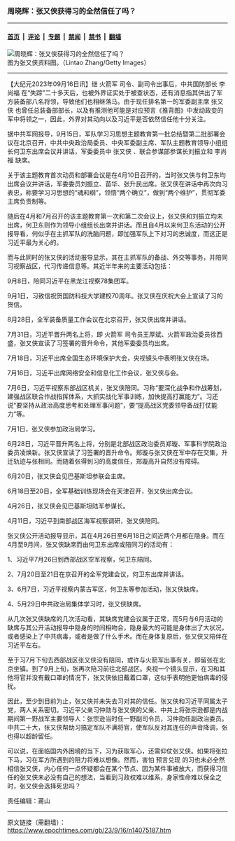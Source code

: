 ### 周晓辉：张又侠获得习的全然信任了吗？

---

#### [首页](../../../..?n14075187) &nbsp;|&nbsp; [评论](../../../../../epoch-comment?n14075187) &nbsp;|&nbsp; [专题](../../../../../epoch-special?n14075187) &nbsp;|&nbsp; [禁闻](../../../../../epoch-news?n14075187) &nbsp;|&nbsp; [禁书](../../../../../books?n14075187) &nbsp;|&nbsp; [翻墙](https://github.com/gfw-breaker/nogfw/blob/master/README.md?n14075187)


<div><img alt="周晓辉：张又侠获得习的全然信任了吗？" class="attachment-djy_600_400 size-djy_600_400 wp-post-image" src="https://i.epochtimes.com/assets/uploads/2023/03/id13947736-GettyImages-1472686103-600x400.jpg"/>
<div class="caption">
 图为张又侠资料图。（Lintao Zhang/Getty Images）
</div></div><hr/><div class="post_content" id="artbody" itemprop="articleBody">
 <!-- article content begin -->
 <p>
  【大纪元2023年09月16日讯】继
  <ok href="https://www.epochtimes.com/gb/tag/%E7%81%AB%E7%AE%AD%E5%86%9B.html">
   火箭军
  </ok>
  司令、副司令出事后，中共国防部长
  <ok href="https://www.epochtimes.com/gb/tag/%E6%9D%8E%E5%B0%9A%E7%A6%8F.html">
   李尚福
  </ok>
  在“失踪”二十多天后，也被外界证实处于被查状态，还有消息指其供出了军方装备部八名将领，导致他们也相继落马。由于现任排名第一的军委副主席
  <ok href="https://www.epochtimes.com/gb/tag/%E5%BC%A0%E5%8F%88%E4%BE%A0.html">
   张又侠
  </ok>
  也曾任总装备部部长，以及有推测他可能是对应预言《推背图》中发动政变的军中将领之一，因此，外界对其动向以及习近平是否依然信任他十分关注。
 </p>
 <p>
  据中共军网报导，9月15日，军队学习习思想主题教育第一批总结暨第二批部署会议在北京召开，中共中央政治局委员、中央军委副主席、军队主题教育领导小组组长何卫东出席会议并讲话，军委委员中
  <ok href="https://www.epochtimes.com/gb/tag/%E5%BC%A0%E5%8F%88%E4%BE%A0.html">
   张又侠
  </ok>
  、联合参谋部参谋长刘振立和
  <ok href="https://www.epochtimes.com/gb/tag/%E6%9D%8E%E5%B0%9A%E7%A6%8F.html">
   李尚福
  </ok>
  缺席。
 </p>
 <p>
  关于该主题教育首次动员和部署会议是在4月10日召开的，当时张又侠与何卫东均出席会议并讲话，军委委员刘振立、苗华、张升民出席。张又侠在讲话中再次向习表忠，称要学习习思想的“魂和纲”，领悟“两个确立”，做到“两个维护”，贯彻军委主席负责制等。
 </p>
 <p>
  随后在4月和7月召开的该主题教育第一次和第二次会议上，张又侠和刘振立均未出席，何卫东则作为领导小组组长出席并讲话。而且自4月以来何卫东活动的公开报导看，何似乎在主抓军队的洗脑问题，即加强军队上下对习的忠诚度，而这正是习近平最为关心的。
 </p>
 <p>
  而与此同时的张又侠的活动报导显示，其在主抓军队的备战、外交等事务，并陪同习视察战区，代习传递信息等。其近半年来的主要活动包括：
 </p>
 <p>
  9月8日，陪同习近平在黑龙江视察78集团军。
 </p>
 <p>
  9月1日，习致信祝贺国防科技大学建校70周年。张又侠在庆祝大会上宣读了习的贺信。
 </p>
 <p>
  8月28日，全军装备质量工作会议在北京召开，张又侠出席并讲话。
 </p>
 <p>
  7月31日，习近平晋升两名上将，即
  <ok href="https://www.epochtimes.com/gb/tag/%E7%81%AB%E7%AE%AD%E5%86%9B.html">
   火箭军
  </ok>
  司令员王厚斌、火箭军政治委员徐西盛，张又侠宣读了习签署的晋升命令，其他军委委员均出席。
 </p>
 <p>
  7月18日，习近平出席全国生态环境保护大会，央视镜头中表明张又侠在场。
 </p>
 <p>
  7月16日，习近平出席网络安全和信息化工作会议，张又侠与会。
 </p>
 <p>
  7月6日，习近平视察东部战区机关，张又侠陪同。习称“要深化战争和作战筹划，建强战区联合作战指挥体系，大抓实战化军事训练，加快提高打赢能力”。习还说“要坚持从政治高度思考和处理军事问题”，要“提高战区党委领导备战打仗能力”等。
 </p>
 <p>
  7月1日，张又侠参加政治局学习。
 </p>
 <p>
  6月28日，习近平晋升两名上将，分别是北部战区政治委员郑璇、军事科学院政治委员凌焕新。张又侠宣读了习签署的晋升命令。郑璇与张又侠在军中存在交集，升迁轨迹与张相同。而随着张得到习的高度信任，郑璇高升自然没有障碍。
 </p>
 <p>
  6月20日，张又侠会见巴基斯坦参联会主席。
 </p>
 <p>
  6月18日至20日，全军基础训练现场会在天津召开，张又侠出席会议。
 </p>
 <p>
  4月26日，张又侠会见巴基斯坦陆军参谋长。
 </p>
 <p>
  4月11日，习近平到南部战区海军视察调研，张又侠陪同。
 </p>
 <p>
  张又侠公开活动报导显示，其在4月26日至6月18日之间近两个月都在隐身。而在4月至9月间，张又侠缺席而由何卫东出席或陪同习的活动有：
 </p>
 <p>
  1、习近平7月26日到西部战区空军视察，何卫东陪同。
 </p>
 <p>
  2、7月20日至21日在京召开的全军党建会议，何卫东出席并讲话。
 </p>
 <p>
  3、6月7日，习近平视察内蒙古军区，何卫东等参加活动，张又侠缺席。
 </p>
 <p>
  4、5月29日中共政治局集体学习时，张又侠缺席。
 </p>
 <p>
  从几次张又侠缺席的几次活动看，其缺席党建会议属于正常，而5月与6月活动的缺席与其公开活动报导中隐身的时间相吻合，隐身最大的可能是身体出了大状况，或者感染上了中共病毒，或者是做了什么手术。而在身体复原后，张又侠又陪伴在习近平左右。
 </p>
 <p>
  至于习7月下旬去西部战区张又侠没有陪同，或许与火箭军出事有关，即留张在北京坐镇。到了9月上旬，张再次陪习前往北部战区。央视一个镜头显示，在习和其他将官并没有戴口罩的情况下，张又侠依旧戴着口罩，这似乎表明他更怕病毒的侵扰。
 </p>
 <p>
  因此，至少到目前为止，张又侠并未失去习对其的信任。张又侠和习近平同属太子党，两人关系密切。习近平父亲习仲勋与张又侠的父亲、中共上将张宗逊都是内战期间第一野战军主要领导人：张宗逊当时任一野副司令员，习仲勋任副政治委员。中共二十大，张又侠帮助习搞定军队不满将官，使军队反对其连任的声音降调，张也得以超龄留任。
 </p>
 <p>
  可以说，在面临国内外困境的当下，习为获取军心，还需仰仗张又侠。如果将张拉下马，习在军方所遇到的阻力将难以想像。然而，害怕
  <ok href="https://www.epochtimes.com/gb/tag/%E9%A2%84%E8%A8%80%E5%85%91%E7%8E%B0.html">
   预言兑现
  </ok>
  的习也未必全然相信张又侠，内心任何一点怀疑都会在某个节点、因为某件事被放大，而获得习信任的张又侠未必没有自己的想法，当看到习政权难以维系，身家性命难以保全之时，张又侠会选择死忠吗？
 </p>
 <p>
  责任编辑：莆山
 </p>
 <!-- article content end -->
 <div id="below_article_ad">
 </div>
</div>


---

原文链接（需翻墙）：https://www.epochtimes.com/gb/23/9/16/n14075187.htm